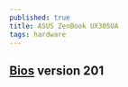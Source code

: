 ```yaml
---
published: true
title: ASUS ZenBook UX305UA
tags: hardware
---
```

## [Bios](https://www.asus.com/us/Laptops/ASUS-ZenBook-UX305UA/HelpDesk_BIOS/) version 201


